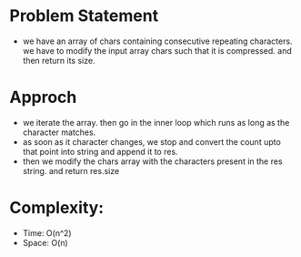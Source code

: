 # Problem Statement
- we have an array of chars containing consecutive repeating characters. we have to modify the 
  input array chars such that it is compressed. and then return its size.

# Approch
- we iterate the array. then go in the inner loop which runs as long as the character matches.
- as soon as it character changes, we stop and convert the count upto that point into string and append it to res.
- then we modify the chars array with the characters present in the res string. and return res.size


# Complexity:
- Time: O(n^2) 
- Space: O(n)
